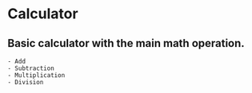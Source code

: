 # Calculator

## Basic calculator with the main math operation. 

    - Add
    - Subtraction
    - Multiplication
    - Division